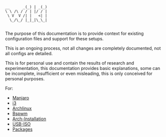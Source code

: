 ```
__      _(_) | _(_)
\ \ /\ / / | |/ / |
 \ V  V /| |   <| |
  \_/\_/ |_|_|\_\_|
                   
```
The purpose of this documentation is to provide context for existing configuration files and support for these setups.

This is an ongoing process, not all changes are completely documented, not all configs are detailed. 

This is for personal use and contain the results of research and experimentation, this documentation provides basic explanations, some can be incomplete, insufficient or even misleading, this is only conceived for personal purposes.

For:
* [Manjaro](MANJARO.md)
* [i3](I3.md)
* [Archlinux](ARCHLINUX.md)
* [Bspwm](BSPWM.md)
* [Arch-Installation](ARCH-FOR-N00BS.md)
* [USB-ISO](USB-ISO.md)
* [Packages](PKGS.md)